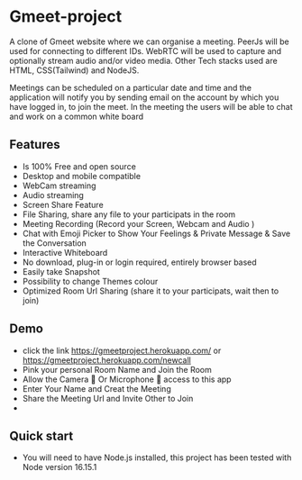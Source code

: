 # Gmeet-project
  A clone of Gmeet website where we can organise a meeting. PeerJs will be used for connecting to different IDs.
WebRTC will be used to capture and optionally stream audio and/or video media. Other Tech stacks used are
HTML, CSS(Tailwind) and NodeJS.

  Meetings can be scheduled on a particular date and time and the application will notify you by sending email on
the account by which you have logged in, to join the meet. In the meeting the users will be able to chat and work
on a common white board

## Features

- Is 100% Free and open source 
- Desktop and mobile compatible 
- WebCam streaming 
- Audio streaming 
- Screen Share Feature
- File Sharing, share any file to your participats in the room
- Meeting Recording (Record your Screen, Webcam and Audio )
- Chat with Emoji Picker to Show Your Feelings & Private Message & Save the Conversation 
- Interactive Whiteboard 
- No download, plug-in or login required, entirely browser based
- Easily take Snapshot 
- Possibility to change Themes colour 
- Optimized Room Url Sharing (share it to your participats, wait then to join)

## Demo

- click the link https://gmeetproject.herokuapp.com/ or https://gmeetproject.herokuapp.com/newcall
- Pink your personal Room Name and Join the Room
- Allow the Camera 📸 Or Microphone 🎤 access to this app
- Enter Your Name and Creat the Meeting 
- Share the Meeting Url and Invite Other to Join
- 
## Quick start
- You will need to have Node.js installed, this project has been tested with Node version 16.15.1
